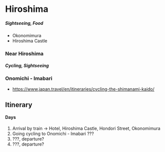 # Hiroshima
##### Sightseeing, Food
- Okonomimura
- Hiroshima Castle
### Near Hiroshima
##### Cycling, Sightseeing
### Onomichi - Imabari
- https://www.japan.travel/en/itineraries/cycling-the-shimanami-kaido/

## Itinerary
#### Days
1. Arrival by train -> Hotel, Hiroshima Castle, Hondori Street, Okonomimura
2. Going cycling to Onomichi - Imabari ???
3. ???, departure?
4. ???, departure?
